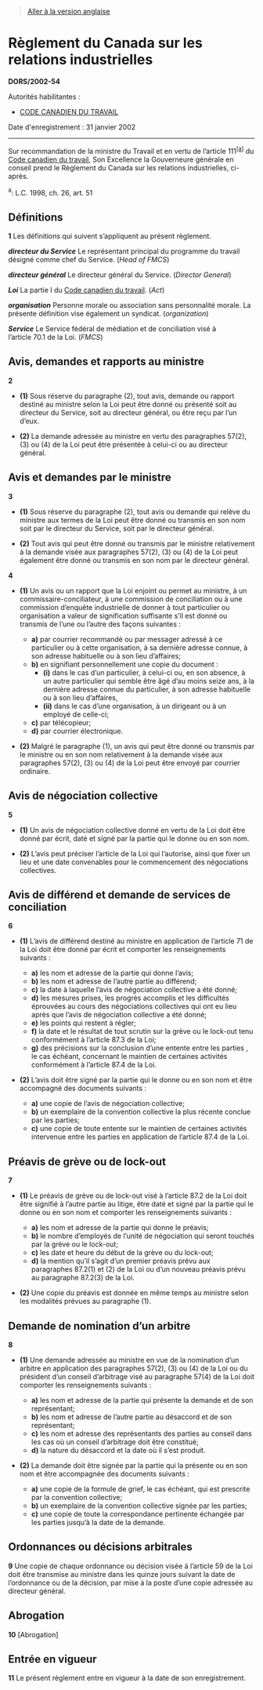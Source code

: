 > [Aller à la version anglaise](/en/Regulations/Statutory%20Orders%20and%20Regulations/2002/54.md)

# Règlement du Canada sur les relations industrielles

**DORS/2002-54**

Autorités habilitantes : 
- [CODE CANADIEN DU TRAVAIL](/fr/Lois/Lois%20révisées%20du%20Canada/L/L-2.md)

Date d'enregistrement : 31 janvier 2002

----------

Sur recommandation de la ministre du Travail et en vertu de l’article 111<sup><a href='#footnotea_f'>[a]</a></sup> du [Code canadien du travail](/fr/Lois/Lois%20révisées%20du%20Canada/L/L-2.md), Son Excellence la Gouverneure générale en conseil prend le Règlement du Canada sur les relations industrielles, ci-après.



<a name='footnotea_f'><sup>a</sup></a>: L.C. 1998, ch. 26, art. 51<br />


## Définitions


**1** Les définitions qui suivent s’appliquent au présent règlement.

***directeur du Service*** Le représentant principal du programme du travail désigné comme chef du Service. (*Head of FMCS*)

***directeur général*** Le directeur général du Service. (*Director General*)

***Loi*** La partie I du [Code canadien du travail](/fr/Lois/Lois%20révisées%20du%20Canada/L/L-2.md). (*Act*)

***organisation*** Personne morale ou association sans personnalité morale. La présente définition vise également un syndicat. (*organization*)

***Service*** Le Service fédéral de médiation et de conciliation visé à l’article 70.1 de la Loi. (*FMCS*)




## Avis, demandes et rapports au ministre


**2** 

- **(1)** Sous réserve du paragraphe (2), tout avis, demande ou rapport destiné au ministre selon la Loi peut être donné ou présenté soit au directeur du Service, soit au directeur général, ou être reçu par l’un d’eux.

- **(2)** La demande adressée au ministre en vertu des paragraphes 57(2), (3) ou (4) de la Loi peut être présentée à celui-ci ou au directeur général.




## Avis et demandes par le ministre


**3** 

- **(1)** Sous réserve du paragraphe (2), tout avis ou demande qui relève du ministre aux termes de la Loi peut être donné ou transmis en son nom soit par le directeur du Service, soit par le directeur général.

- **(2)** Tout avis qui peut être donné ou transmis par le ministre relativement à la demande visée aux paragraphes 57(2), (3) ou (4) de la Loi peut également être donné ou transmis en son nom par le directeur général.



**4** 

- **(1)** Un avis ou un rapport que la Loi enjoint ou permet au ministre, à un commissaire-conciliateur, à une commission de conciliation ou à une commission d’enquête industrielle de donner à tout particulier ou organisation a valeur de signification suffisante s’il est donné ou transmis de l’une ou l’autre des façons suivantes :
	- **a)** par courrier recommandé ou par messager adressé à ce particulier ou à cette organisation, à sa dernière adresse connue, à son adresse habituelle ou à son lieu d’affaires;
	- **b)** en signifiant personnellement une copie du document :
		- **(i)** dans le cas d’un particulier, à celui-ci ou, en son absence, à un autre particulier qui semble être âgé d’au moins seize ans, à la dernière adresse connue du particulier, à son adresse habituelle ou à son lieu d’affaires,
		- **(ii)** dans le cas d’une organisation, à un dirigeant ou à un employé de celle-ci;
	- **c)** par télécopieur;
	- **d)** par courrier électronique.

- **(2)** Malgré le paragraphe (1), un avis qui peut être donné ou transmis par le ministre ou en son nom relativement à la demande visée aux paragraphes 57(2), (3) ou (4) de la Loi peut être envoyé par courrier ordinaire.




## Avis de négociation collective


**5** 

- **(1)** Un avis de négociation collective donné en vertu de la Loi doit être donné par écrit, daté et signé par la partie qui le donne ou en son nom.

- **(2)** L’avis peut préciser l’article de la Loi qui l’autorise, ainsi que fixer un lieu et une date convenables pour le commencement des négociations collectives.




## Avis de différend et demande de services de conciliation


**6** 

- **(1)** L’avis de différend destiné au ministre en application de l’article 71 de la Loi doit être donné par écrit et comporter les renseignements suivants :
	- **a)** les nom et adresse de la partie qui donne l’avis;
	- **b)** les nom et adresse de l’autre partie au différend;
	- **c)** la date à laquelle l’avis de négociation collective a été donné;
	- **d)** les mesures prises, les progrès accomplis et les difficultés éprouvées au cours des négociations collectives qui ont eu lieu après que l’avis de négociation collective a été donné;
	- **e)** les points qui restent à régler;
	- **f)** la date et le résultat de tout scrutin sur la grève ou le lock-out tenu conformément à l’article 87.3 de la Loi;
	- **g)** des précisions sur la conclusion d’une entente entre les parties , le cas échéant, concernant le maintien de certaines activités conformément à l’article 87.4 de la Loi.

- **(2)** L’avis doit être signé par la partie qui le donne ou en son nom et être accompagné des documents suivants :
	- **a)** une copie de l’avis de négociation collective;
	- **b)** un exemplaire de la convention collective la plus récente conclue par les parties;
	- **c)** une copie de toute entente sur le maintien de certaines activités intervenue entre les parties en application de l’article 87.4 de la Loi.




## Préavis de grève ou de lock-out


**7** 

- **(1)** Le préavis de grève ou de lock-out visé à l’article 87.2 de la Loi doit être signifié à l’autre partie au litige, être daté et signé par la partie qui le donne ou en son nom et comporter les renseignements suivants :
	- **a)** les nom et adresse de la partie qui donne le préavis;
	- **b)** le nombre d’employés de l’unité de négociation qui seront touchés par la grève ou le lock-out;
	- **c)** les date et heure du début de la grève ou du lock-out;
	- **d)** la mention qu’il s’agit d’un premier préavis prévu aux paragraphes 87.2(1) et (2) de la Loi ou d’un nouveau préavis prévu au paragraphe 87.2(3) de la Loi.

- **(2)** Une copie du préavis est donnée en même temps au ministre selon les modalités prévues au paragraphe (1).




## Demande de nomination d’un arbitre


**8** 

- **(1)** Une demande adressée au ministre en vue de la nomination d’un arbitre en application des paragraphes 57(2), (3) ou (4) de la Loi ou du président d’un conseil d’arbitrage visé au paragraphe 57(4) de la Loi doit comporter les renseignements suivants :
	- **a)** les nom et adresse de la partie qui présente la demande et de son représentant;
	- **b)** les nom et adresse de l’autre partie au désaccord et de son représentant;
	- **c)** les nom et adresse des représentants des parties au conseil dans les cas où un conseil d’arbitrage doit être constitué;
	- **d)** la nature du désaccord et la date où il s’est produit.

- **(2)** La demande doit être signée par la partie qui la présente ou en son nom et être accompagnée des documents suivants :
	- **a)** une copie de la formule de grief, le cas échéant, qui est prescrite par la convention collective;
	- **b)** un exemplaire de la convention collective signée par les parties;
	- **c)** une copie de toute la correspondance pertinente échangée par les parties jusqu’à la date de la demande.




## Ordonnances ou décisions arbitrales


**9** Une copie de chaque ordonnance ou décision visée à l’article 59 de la Loi doit être transmise au ministre dans les quinze jours suivant la date de l’ordonnance ou de la décision, par mise à la poste d’une copie adressée au directeur général.




## Abrogation


**10** [Abrogation]




## Entrée en vigueur


**11** Le présent règlement entre en vigueur à la date de son enregistrement.


